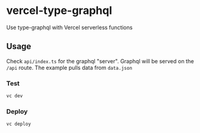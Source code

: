 # vercel-type-graphql
Use type-graphql with Vercel serverless functions

## Usage
Check `api/index.ts` for the graphql "server". Graphql will be served on the `/api` route. The example pulls data from `data.json`

### Test
```sh
vc dev
```

### Deploy
```sh
vc deploy
```